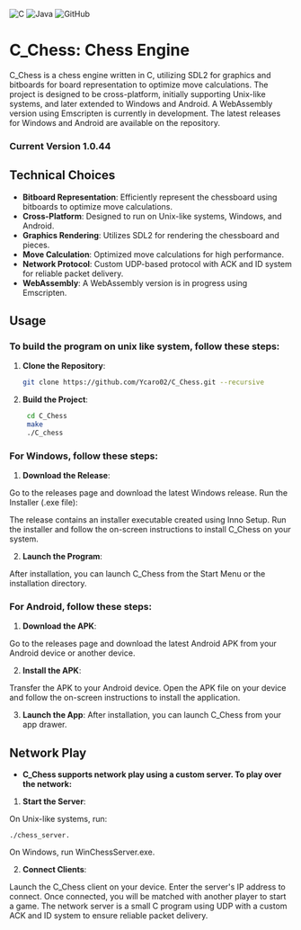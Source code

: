 ![C](https://skillicons.dev/icons?i=c)
![Java](https://skillicons.dev/icons?i=java)
![GitHub](https://skillicons.dev/icons?i=github)

# C_Chess: Chess Engine

C_Chess is a chess engine written in C, utilizing SDL2 for graphics and bitboards for board representation to optimize move calculations. The project is designed to be cross-platform, initially supporting Unix-like systems, and later extended to Windows and Android. A WebAssembly version using Emscripten is currently in development. The latest releases for Windows and Android are available on the repository.

### Current Version 1.0.44

## Technical Choices

- **Bitboard Representation**: Efficiently represent the chessboard using bitboards to optimize move calculations.
- **Cross-Platform**: Designed to run on Unix-like systems, Windows, and Android.
- **Graphics Rendering**: Utilizes SDL2 for rendering the chessboard and pieces.
- **Move Calculation**: Optimized move calculations for high performance.
- **Network Protocol**: Custom UDP-based protocol with ACK and ID system for reliable packet delivery.
- **WebAssembly**: A WebAssembly version is in progress using Emscripten.

## Usage

### To build the program on unix like system, follow these steps:

1. **Clone the Repository**:
   ```bash
   git clone https://github.com/Ycaro02/C_Chess.git --recursive
   ```

2. **Build the Project**:
   ```bash
	cd C_Chess
	make
	./C_chess
   ```

### For Windows, follow these steps:

1. **Download the Release**:

Go to the releases page and download the latest Windows release.
Run the Installer (.exe file):

The release contains an installer executable created using Inno Setup. Run the installer and follow the on-screen instructions to install C_Chess on your system.

2. **Launch the Program**:

After installation, you can launch C_Chess from the Start Menu or the installation directory.

### For Android, follow these steps:

1. **Download the APK**:

Go to the releases page and download the latest Android APK from your Android device or another device.

2. **Install the APK**:

Transfer the APK to your Android device.
Open the APK file on your device and follow the on-screen instructions to install the application.

3. **Launch the App**:
After installation, you can launch C_Chess from your app drawer.

## Network Play
- **C_Chess supports network play using a custom server. To play over the network:**

1. **Start the Server**:

On Unix-like systems, run:
```
./chess_server.
```

On Windows, run WinChessServer.exe.

2. **Connect Clients**:

Launch the C_Chess client on your device.
Enter the server's IP address to connect.
Once connected, you will be matched with another player to start a game.
The network server is a small C program using UDP with a custom ACK and ID system to ensure reliable packet delivery.